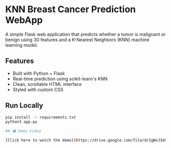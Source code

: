 # KNN Breast Cancer Prediction WebApp

A simple Flask web application that predicts whether a tumor is malignant or benign using 30 features and a K-Nearest Neighbors (KNN) machine learning model.

## Features
- Built with Python + Flask
- Real-time prediction using scikit-learn's KNN
- Clean, scrollable HTML interface
- Styled with custom CSS

## Run Locally

```bash
pip install -r requirements.txt
python3 app.py

## 📽️ Demo Video

[Click here to watch the demo](https://drive.google.com/file/d/1gWxJIm5eKOZBSV9rS6J8aFHpBt0-Rtbw/view?usp=drivesdk)

